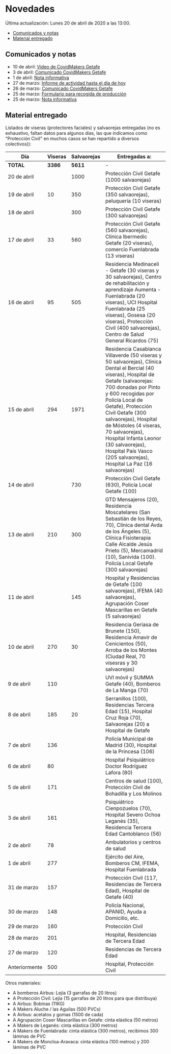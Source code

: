 # Novedades

Última actualización: Lunes 20 de abril de 2020 a las 13:00.

* [Comunicados y notas](#comunicados)
* [Material entregado](#entregado)

## <a name="comunicados">Comunicados y notas</a>

* 10 de abril: [Video de CovidMakers Getafe](https://youtu.be/FHGc20u-NdQ)
* 3 de abril: [Comunicado CovidMakers Getafe](2020-04-23-comunicado.md)
* 1 de abril: [Nota informativa](2020-04-01-nota.md)
* 27 de marzo: [Informe de actividad hasta el día de hoy](2020-03-27-resumen.md)
* 26 de marzo: [Comunicado CovidMakers Getafe](2020-03-26-comunicado.md)
* 25 de marzo: [Formulario para recogida de producción](2020-03-25-formulario.md)
* 25 de marzo: [Nota informativa](2020-03-25-nota.md)


## <a name="entregado">Material entregado</a>

Listados de viseras (protectores faciales) y salvaorejas entregadas (no es exhaustivo, faltan datos para algunos días, las que indicamos como "Protección Civil" en muchos casos se han repartido a diversos colectivos)):

| Día         | Viseras | Salvaorejas | Entregadas a: |
|-------------|---------|-------------|---------------|
| **TOTAL** | **3386** | **5611** | -|
| 20 de abril |    |    1000 | Protección Civil Getafe (1000 salvaorejas)|
| 19 de abril |  10  |    350 | Protección Civil Getafe (350 salvaorejas), peluquería (10 viseras)|
| 18 de abril |    |    300 | Protección Civil Getafe (300 salvaorejas)|
| 17 de abril |  33  |    560 | Protección Civil Getafe (560 salvaorejas), Clínica Ibermedic Getafe (20 viseras), comercio Fuenlabrada (13 viseras)|
| 16 de abril |  95  |    505 | Residencia Medinaceli - Getafe (30 viseras y 30 salvaorejas), Centro de rehabilitación y aprendizaje Aumenta - Fuenlabrada (20 viseras), UCI Hospital Fuenlabrada (25 viseras), Gosesa (20 viseras), Protección Civil (400 salvaorejas), Centro de Salud General Ricardos (75)|
| 15 de abril |  294  |    1971 | Residencia Casablanca Villaverde (50 viseras y 50 salvaorejas), Clínica Dental el Bercial (40 viseras), Hospital de Getafe (salvaorejas: 700 donadas por Pinto y 600 recogidas por Policía Local de Getafe), Protección Civil Getafe (300 salvaorejas), Hospital de Móstoles (4 viseras, 70 salvaorejas), Hospital Infanta Leonor (30 salvaorejas), Hospital País Vasco (205 salvaorejas), Hospital La Paz (16 salvaorejas)|
| 14 de abril |    |    730 | Protección Civil Getafe (630),  Policía Local Getafe (100)|
| 13 de abril | 210   |  300   | GTD Mensajeros (20), Residencia Moscatelares (San Sebastián de los Reyes, 70), Clínica dental Avda de los Ángeles (5), Clínica Fisioterapia Calle Alcalde Jesús Prieto (5), Mercamadrid (10), Sanivida (100). Policía Local Getafe (300 salvaorejas) |
| 11 de abril |       | 145 | Hospital y Residencias de Getafe (100 salvaorejas), IFEMA (40 salvaorejas), Agrupación Coser Mascarillas en Getafe (5 salvaorejas) |
| 10 de abril | 270   | 30  | Residencia Geriasa de Brunete (150), Residencia Amavir de Cenicientos (50), Arroba de los Montes (Ciudad Real, 70 visesras y 30 salvaorejas) |
| 9 de abril  | 110   |     | UVI móvil y SUMMA Getafe (40), Bomberos de La Manga (70) |
| 8 de abril  | 185   | 20  | Serranillos (100), Residencias Tercera Edad (15), Hospital Cruz Roja (70), Salvaorejas (20) a Hospital de Getafe |
| 7 de abril  | 136   |     | Policía Municipal de Madrid (30), Hospital de la Princesa (106)
| 6 de abril  | 80    |     | Hospital Psiquiátrico Doctor Rodríguez Lafora (80)
| 5 de abril  | 171   |     | Centros de salud (100), Protección Civil de Bohadilla y Los Molinos |
| 3 de abril  | 161   |     | Psiquiátrico Cienpozuelos (70), Hospital Severo Ochoa Leganés (35), Residencia Tercera Edad Cantoblanco (56)|
| 2 de abril  | 78    |     | Ambulatorios y centros de salud |
| 1 de abril  | 277   |     | Ejército del Aire, Bomberos CM, IFEMA, Hospital Fuenlabrada |
| 31 de marzo | 157   |     | Protección Civil (117, Residencias de Tercera Edad), Hospital de Getafe (40) |
| 30 de marzo | 148   |     | Policía Nacional, APANID, Ayuda a Domicilio, etc. |
| 29 de marzo | 160   |     | Protección Civil |
| 28 de marzo | 201   |     | Hospital, Residencias de Tercera Edad |
| 27 de marzo | 120   |     | Residencias de Tercera Edad |
| Anteriormente | 500 |     | Hospital, Protección Civil |

Otros materiales:

* A bomberos Airbus: Lejía (3 garrafas de 20 litros)
* A Protección Civil: Lejía (15 garrafas de 20 litros para que distribuya)
* A Airbus: Bobinas (11KG)
* A Makers Aluche / las Aguilas (500 PVCs)
* A Airbus: acetatos y gomas (1500 de cada)
* A Agrupación Coser Mascarillas en Getafe: cinta elástica (50 metros)
* A Makers de Leganés: cinta elástica (300 metros)
* A Makers de Fuenlabrada: cinta elástica (300 metros), recibimos 300 láminas de PVC
* A Makers de Moncloa-Aravaca: cinta elástica (100 metros) y 200 láminas de PVC
